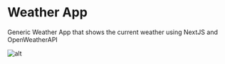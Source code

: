 # Weather App

Generic Weather App that shows the current weather using NextJS and OpenWeatherAPI

![alt](public/image.png)